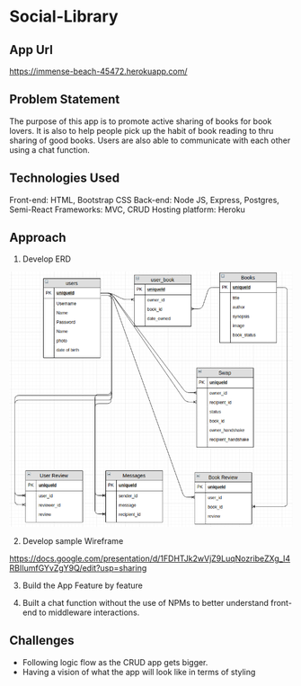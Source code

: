 # Social-Library

## App Url

https://immense-beach-45472.herokuapp.com/

## Problem Statement

The purpose of this app is to promote active sharing of books for book lovers. It is also to help people pick up the habit of book reading to thru sharing of good books. Users are also able to communicate with each other using a chat function.

## Technologies Used

Front-end: HTML, Bootstrap CSS
Back-end: Node JS, Express, Postgres, Semi-React
Frameworks: MVC, CRUD
Hosting platform: Heroku

## Approach

1. Develop ERD

![ERD](/screenshots/erd.png)

2. Develop sample Wireframe

https://docs.google.com/presentation/d/1FDHTJk2wVjZ9LuqNozribeZXg_I4RBIIumfGYvZgY9Q/edit?usp=sharing

3. Build the App Feature by feature

4. Built a chat function without the use of NPMs to better understand front-end to middleware interactions.

## Challenges

- Following logic flow as the CRUD app gets bigger.
- Having a vision of what the app will look like in terms of styling
